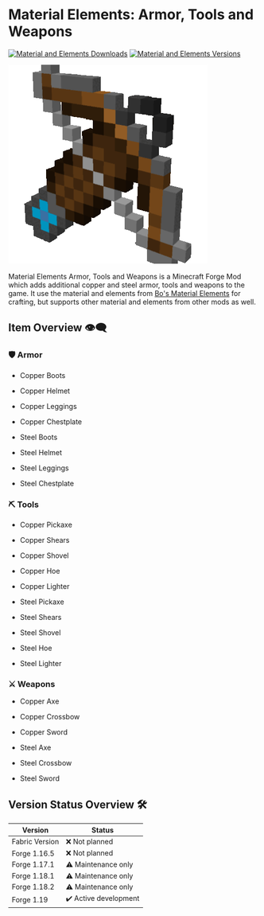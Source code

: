 # Material Elements: Armor, Tools and Weapons

[![Material and Elements Downloads](http://cf.way2muchnoise.eu/full_547170_downloads.svg)](https://www.curseforge.com/minecraft/mc-mods/material-elements-armor-tools-and-weapons)
[![Material and Elements Versions](http://cf.way2muchnoise.eu/versions/Minecraft_547170_all.svg)](https://www.curseforge.com/minecraft/mc-mods/material-elements-armor-tools-and-weapons)

![Material Elements: Armor, Tools and Weapons][logo]

Material Elements Armor, Tools and Weapons is a Minecraft Forge Mod which adds additional copper and steel armor, tools and weapons to the game.
It use the material and elements from [Bo's Material Elements][material-elements] for crafting, but supports
other material and elements from other mods as well.

## Item Overview 👁️‍🗨️

### 🛡️ Armor

- Copper Boots
- Copper Helmet
- Copper Leggings
- Copper Chestplate

- Steel Boots
- Steel Helmet
- Steel Leggings
- Steel Chestplate

### ⛏️ Tools

- Copper Pickaxe
- Copper Shears
- Copper Shovel
- Copper Hoe
- Copper Lighter

- Steel Pickaxe
- Steel Shears
- Steel Shovel
- Steel Hoe
- Steel Lighter

### ⚔️ Weapons

- Copper Axe
- Copper Crossbow
- Copper Sword

- Steel Axe
- Steel Crossbow
- Steel Sword

## Version Status Overview 🛠️

| Version        | Status                |
| -------------- | --------------------- |
| Fabric Version | ❌ Not planned        |
| Forge 1.16.5   | ❌ Not planned        |
| Forge 1.17.1   | ⚠️ Maintenance only   |
| Forge 1.18.1   | ⚠️ Maintenance only   |
| Forge 1.18.2   | ⚠️ Maintenance only   |
| Forge 1.19     | ✔️ Active development |

[logo]: examples/material_elements_armor_tools_weapons.gif
[material-elements]: https://www.curseforge.com/minecraft/mc-mods/material-elements
[material-elements-decorative]: https://www.curseforge.com/minecraft/mc-mods/material-elements-decorative
[material-elements-armor-tools-and-weapons]: https://www.curseforge.com/minecraft/mc-mods/material-elements-armor-tools-and-weapons
